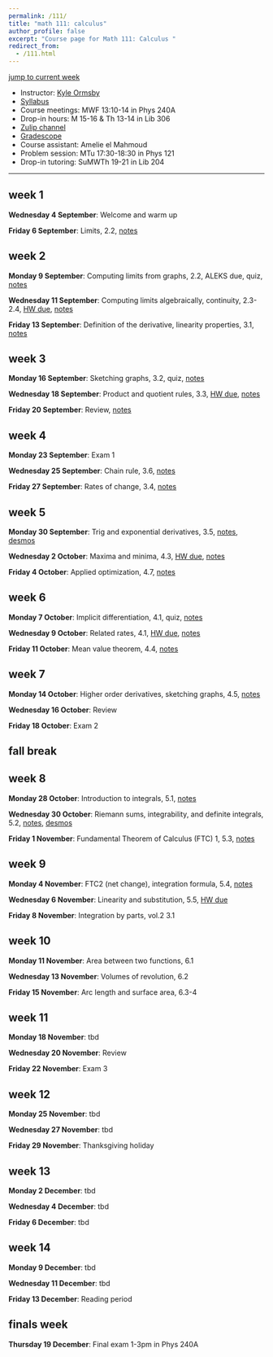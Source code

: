 ```yaml
---
permalink: /111/
title: "math 111: calculus"
author_profile: false
excerpt: "Course page for Math 111: Calculus "
redirect_from: 
  - /111.html
---
```


[jump to current week](#week-8)  

  - Instructor: [Kyle Ormsby](kyleormsby.github.io)
  - [Syllabus](/files/111/111F06_syllabus.pdf)
  - Course meetings: MWF 13:10-14 in Phys 240A
  - Drop-in hours: M 15-16 & Th 13-14 in Lib 306
  - [Zulip channel](https://math111f06-2024.zulipchat.com/)
  - [Gradescope](https://www.gradescope.com/courses/851194)
  - Course assistant: Amelie el Mahmoud
  - Problem session: MTu 17:30-18:30 in Phys 121
  - Drop-in tutoring: SuMWTh 19-21 in Lib 204

---

## week 1

**Wednesday 4 September**: Welcome and warm up

**Friday 6 September**: Limits, 2.2, [notes](/files/111/lectures/week01.friday.pdf)

## week 2

**Monday 9 September**: Computing limits from graphs, 2.2, ALEKS due, quiz, [notes](/files/111/lectures/week02.monday.pdf)

**Wednesday 11 September**: Computing limits algebraically, continuity, 2.3-2.4, [HW due](/files/111/hw/week02.pdf), [notes](/files/111/lectures/week02.wednesday.pdf)

**Friday 13 September**: Definition of the derivative, linearity properties, 3.1, [notes](/files/111/lectures/week02.friday.pdf)

## week 3

**Monday 16 September**: Sketching graphs, 3.2, quiz, [notes](/files/111/lectures/week03.monday.pdf)

**Wednesday 18 September**: Product and quotient rules, 3.3, [HW due](/files/111/hw/week03.pdf), [notes](/files/111/lectures/week03.wednesday.pdf)

**Friday 20 September**: Review, [notes](/files/111/lectures/week03.friday.pdf)

## week 4

**Monday 23 September**: Exam 1

**Wednesday 25 September**: Chain rule, 3.6, [notes](/files/111/lectures/week04.wednesday.pdf)

**Friday 27 September**: Rates of change, 3.4, [notes](/files/111/lectures/week04.friday.pdf)

## week 5

**Monday 30 September**: Trig and exponential derivatives, 3.5, [notes](/files/111/lectures/week05.monday.pdf), [desmos](https://www.desmos.com/calculator/plu2zl94ls)

**Wednesday 2 October**: Maxima and minima, 4.3, [HW due](/files/111/hw/week05.pdf), [notes](/files/111/lectures/week05.wednesday.pdf)

**Friday 4 October**: Applied optimization, 4.7, [notes](/files/111/lectures/week05.friday.pdf)

## week 6

**Monday 7 October**: Implicit differentiation, 4.1, quiz, [notes](/files/111/lectures/week06.monday.pdf)

**Wednesday 9 October**: Related rates, 4.1, [HW due](/files/111/hw/week06.pdf), [notes](/files/111/lectures/week06.wednesday.pdf)

**Friday 11 October**: Mean value theorem, 4.4, [notes](/files/111/lectures/week06.friday.pdf)

## week 7

**Monday 14 October**: Higher order derivatives, sketching graphs, 4.5, [notes](/files/111/lectures/week07.monday.pdf)

**Wednesday 16 October**: Review

**Friday 18 October**: Exam 2

## fall break

## week 8

**Monday 28 October**: Introduction to integrals, 5.1, [notes](/files/111/lectures/week08.monday.pdf)

**Wednesday 30 October**: Riemann sums, integrability, and definite integrals, 5.2, [notes](/files/111/lectures/week08.wednesday.pdf), [desmos](https://www.desmos.com/calculator/tgyr42ezjq)

**Friday 1 November**: Fundamental Theorem of Calculus (FTC) 1, 5.3, [notes](/files/111/lectures/week08.friday.pdf)

## week 9

**Monday 4 November**: FTC2 (net change), integration formula, 5.4, [notes](/files/111/lectures/week09.monday.pdf)

**Wednesday 6 November**: Linearity and substitution, 5.5, [HW due](/files/111/hw/week09.pdf)

**Friday 8 November**: Integration by parts, vol.2 3.1

## week 10

**Monday 11 November**: Area between two functions, 6.1

**Wednesday 13 November**: Volumes of revolution, 6.2

**Friday 15 November**: Arc length and surface area, 6.3-4

## week 11

**Monday 18 November**: tbd

**Wednesday 20 November**: Review

**Friday 22 November**: Exam 3

## week 12

**Monday 25 November**: tbd

**Wednesday 27 November**: tbd

**Friday 29 November**: Thanksgiving holiday

## week 13

**Monday 2 December**: tbd

**Wednesday 4 December**: tbd

**Friday 6 December**: tbd

## week 14

**Monday 9 December**: tbd

**Wednesday 11 December**: tbd

**Friday 13 December**: Reading period

## finals week

**Thursday 19 December**: Final exam 1-3pm in Phys 240A
